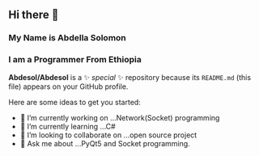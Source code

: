 ## Hi there 👋
### My Name is Abdella Solomon
### I am a Programmer From Ethiopia

**Abdesol/Abdesol** is a ✨ _special_ ✨ repository because its `README.md` (this file) appears on your GitHub profile.

Here are some ideas to get you started:

- 🔭 I’m currently working on ...Network(Socket) programming
- 🌱 I’m currently learning ...C#
- 👯 I’m looking to collaborate on ...open source project
- 💬 Ask me about ...PyQt5 and Socket programming.

